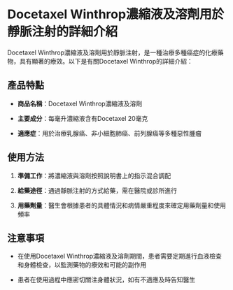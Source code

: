 # Docetaxel Winthrop濃縮液及溶劑用於靜脈注射的詳細介紹
Docetaxel Winthrop濃縮液及溶劑用於靜脈注射，是一種治療多種癌症的化療藥物，具有顯著的療效。以下是有關Docetaxel Winthrop的詳細介紹：
## 產品特點
- **商品名稱**：Docetaxel Winthrop濃縮液及溶劑
- **主要成分**：每毫升濃縮液含有Docetaxel 20毫克
- **適應症**：用於治療乳腺癌、非小細胞肺癌、前列腺癌等多種惡性腫瘤
## 使用方法
1. **準備工作**：將濃縮液與溶劑按照說明書上的指示混合調配
2. **給藥途徑**：通過靜脈注射的方式給藥，需在醫院或診所進行
3. **用藥劑量**：醫生會根據患者的具體情況和病情嚴重程度來確定用藥劑量和使用頻率
## 注意事項
- 在使用Docetaxel Winthrop濃縮液及溶劑期間，患者需要定期進行血液檢查和身體檢查，以監測藥物的療效和可能的副作用
- 患者在使用過程中應密切關注身體狀況，如有不適應及時告知醫生